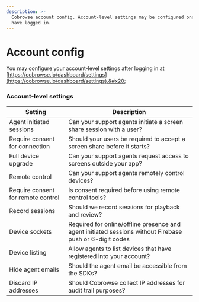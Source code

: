 ```yaml
---
description: >-
  Cobrowse account config. Account-level settings may be configured once you
  have logged in.
---
```


# Account config

You may configure your account-level settings after logging in at [https://cobrowse.io/dashboard/settings](https://cobrowse.io/dashboard/settings).&#x20;

### Account-level settings

| Setting                            | Description                                                                                              |
| ---------------------------------- | -------------------------------------------------------------------------------------------------------- |
| Agent initiated sessions           | Can your support agents initiate a screen share session with a user?                                     |
| Require consent for connection     | Should your users be required to accept a screen share before it starts?                                 |
| Full device upgrade                | Can your support agents request access to screens outside your app?                                      |
| Remote control                     | Can your support agents remotely control devices?                                                        |
| Require consent for remote control | Is consent required before using remote control tools?                                                   |
| Record sessions                    | Should we record sessions for playback and review?                                                       |
| Device sockets                     | Required for online/offline presence and agent initiated sessions without Firebase push or 6-digit codes |
| Device listing                     | Allow agents to list devices that have registered into your account?                                     |
| Hide agent emails                  | Should the agent email be accessible from the SDKs?                                                      |
| Discard IP addresses               | Should Cobrowse collect IP addresses for audit trail purposes?                                           |
